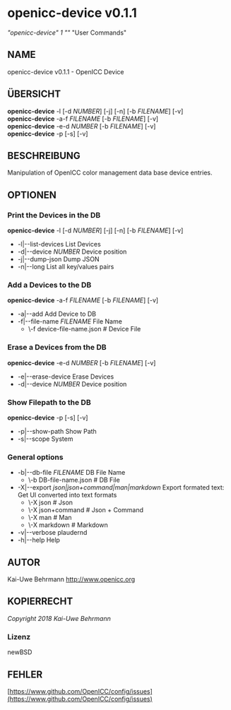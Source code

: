 # openicc\-device v0.1.1
*"openicc\-device"* *1* *""* "User Commands"
## NAME
openicc\-device v0.1.1 \- OpenICC Device
## ÜBERSICHT
**openicc\-device** \-l [\-d *NUMBER*] [\-j] [\-n] [\-b *FILENAME*] [\-v]
<br />
**openicc\-device** \-a\-f *FILENAME* [\-b *FILENAME*] [\-v]
<br />
**openicc\-device** \-e\-d *NUMBER* [\-b *FILENAME*] [\-v]
<br />
**openicc\-device** \-p [\-s] [\-v]
<br />
## BESCHREIBUNG
Manipulation of OpenICC color management data base device entries.
## OPTIONEN
### Print the Devices in the DB
**openicc\-device** \-l [\-d *NUMBER*] [\-j] [\-n] [\-b *FILENAME*] [\-v]

* \-l|\-\-list\-devices	List Devices
* \-d|\-\-device *NUMBER*	Device position
* \-j|\-\-dump\-json	Dump JSON
* \-n|\-\-long	List all key/values pairs

### Add a Devices to the DB
**openicc\-device** \-a\-f *FILENAME* [\-b *FILENAME*] [\-v]

* \-a|\-\-add	Add Device to DB
* \-f|\-\-file\-name *FILENAME*	File Name
   * \\-f device\-file\-name.json		# Device File

### Erase a Devices from the DB
**openicc\-device** \-e\-d *NUMBER* [\-b *FILENAME*] [\-v]

* \-e|\-\-erase\-device	Erase Devices
* \-d|\-\-device *NUMBER*	Device position

### Show Filepath to the DB
**openicc\-device** \-p [\-s] [\-v]

* \-p|\-\-show\-path	Show Path
* \-s|\-\-scope	System

### General options

* \-b|\-\-db\-file *FILENAME*	DB File Name
   * \\-b DB\-file\-name.json		# DB File
* \-X|\-\-export *json|json+command|man|markdown*	Export formated text: Get UI converted into text formats
   * \\-X json		# Json
   * \\-X json+command		# Json + Command
   * \\-X man		# Man
   * \\-X markdown		# Markdown
* \-v|\-\-verbose	plaudernd
* \-h|\-\-help	Help

## AUTOR
Kai\-Uwe Behrmann http://www.openicc.org
## KOPIERRECHT
*Copyright 2018 Kai\-Uwe Behrmann*


### Lizenz
newBSD
## FEHLER
[https://www.github.com/OpenICC/config/issues](https://www.github.com/OpenICC/config/issues)

